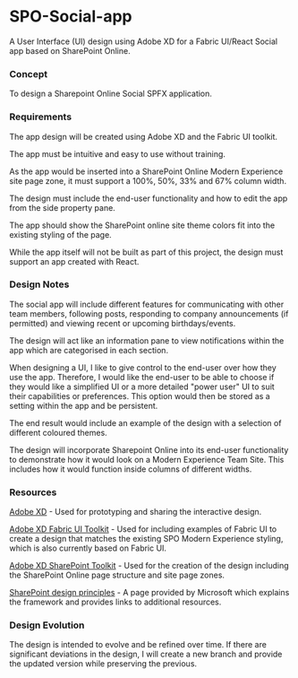 # SPO-Social-app
A User Interface (UI) design using Adobe XD for a Fabric UI/React Social app based on SharePoint Online.

### Concept
To design a Sharepoint Online Social SPFX application.

### Requirements
The app design will be created using Adobe XD and the Fabric UI toolkit.

The app must be intuitive and easy to use without training.

As the app would be inserted into a SharePoint Online Modern Experience site page zone, it must support a 100%, 50%, 33% and 67% column width.

The design must include the end-user functionality and how to edit the app from the side property pane.

The app should show the SharePoint online site theme colors fit into the existing styling of the page.

While the app itself will not be built as part of this project, the design must support an app created with React.

### Design Notes
The social app will include different features for communicating with other team members, following posts, responding to company announcements (if permitted) and viewing recent or upcoming birthdays/events.

The design will act like an information pane to view notifications within the app which are categorised in each section.

When designing a UI, I like to give control to the end-user over how they use the app. Therefore, I would like the end-user to be able to choose if they would like a simplified UI or a more detailed "power user" UI to suit their capabilities or preferences. This option would then be stored as a setting within the app and be persistent.

The end result would include an example of the design with a selection of different coloured themes.

The design will incorporate Sharepoint Online into its end-user functionality to demonstrate how it would look on a Modern Experience Team Site. This includes how it would function inside columns of different widths.

### Resources
[Adobe XD](https://www.adobe.com/uk/products/xd.html) - Used for prototyping and sharing the interactive design.

[Adobe XD Fabric UI Toolkit](https://aka.ms/fabric-toolkit) - Used for including examples of Fabric UI to create a design that matches the existing SPO Modern Experience styling, which is also currently based on Fabric UI.

[Adobe XD SharePoint Toolkit](https://aka.ms/sharepoint-toolkit) - Used for the creation of the design including the SharePoint Online page structure and site page zones.

[SharePoint design principles](https://spdesign.azurewebsites.net/) - A page provided by Microsoft which explains the framework and provides links to additional resources.

### Design Evolution
The design is intended to evolve and be refined over time. If there are significant deviations in the design, I will create a new branch and provide the updated version while preserving the previous.
